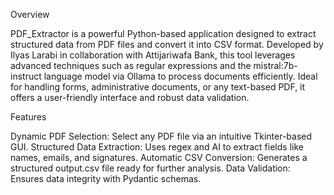 Overview

PDF_Extractor is a powerful Python-based application designed to extract structured data from PDF files and convert it into CSV format. Developed by Ilyas Larabi in collaboration with Attijariwafa Bank, this tool leverages advanced techniques such as regular expressions and the mistral:7b-instruct language model via Ollama to process documents efficiently. Ideal for handling forms, administrative documents, or any text-based PDF, it offers a user-friendly interface and robust data validation.

Features

Dynamic PDF Selection: Select any PDF file via an intuitive Tkinter-based GUI.
Structured Data Extraction: Uses regex and AI to extract fields like names, emails, and signatures.
Automatic CSV Conversion: Generates a structured output.csv file ready for further analysis.
Data Validation: Ensures data integrity with Pydantic schemas.
